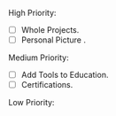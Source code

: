 High Priority:

- [ ] Whole Projects.
- [ ] Personal Picture .

Medium Priority: 

- [ ] Add Tools to Education.
- [ ] Certifications.

Low Priority: